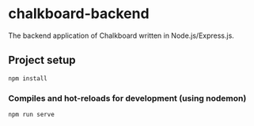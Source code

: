 # chalkboard-backend

The backend application of Chalkboard written in Node.js/Express.js.

## Project setup
```
npm install
```

### Compiles and hot-reloads for development (using nodemon)
```
npm run serve
```